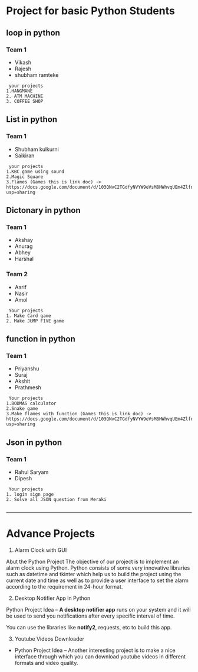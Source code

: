 # Project for basic Python Students

## loop in python

### Team 1
- Vikash
- Rajesh 
- shubham ramteke

```
 your projects
1.HANGMANE 
2. ATM MACHINE 
3. COFFEE SHOP

```

## List in python 

### Team 1
- Shubham kulkurni
- Saikiran

 
```
 your projects
1.KBC game using sound  
2.Magic Square 
3.Flames (Games this is link doc) -> https://docs.google.com/document/d/103QNvC2TGdfyNVYW9eVsM8HWhvqUEm4Zlfn7OBEi0r8/edit?usp=sharing

```

## Dictonary in python

### Team 1

- Akshay 
- Anurag
- Abhey
- Harshal

### Team 2

- Aarif
- Nasir
- Amol


```
 Your projects
1. Make Card game 
2. Make JUMP FIVE game  

```


## function in python

### Team 1
- Priyanshu
- Suraj
- Akshit
- Prathmesh

```
 Your projects
1.BODMAS calculator 
2.Snake game 
3.Make flames with function (Games this is link doc) -> https://docs.google.com/document/d/103QNvC2TGdfyNVYW9eVsM8HWhvqUEm4Zlfn7OBEi0r8/edit?usp=sharing

```


## Json in python

### Team 1
- Rahul Saryam
- Dipesh

```
 Your projects
1. login sign page 
2. Solve all JSON question from Meraki


```

---
# Advance Projects
1. Alarm Clock with GUI

Abut the Python Project
The objective of our project is to implement an alarm clock using Python. Python consists of some very innovative libraries such as datetime and tkinter which help us to build the project using the current date and time as well as to provide a user interface to set the alarm according to the requirement in 24-hour format.

2. Desktop Notifier App in Python

Python Project Idea – **A desktop notifier app** runs on your system and it will be used to send you notifications after every specific interval of time.

You can use the libraries like **notify2**, requests, etc to build this app.

3. Youtube Videos Downloader


- Python Project Idea – Another interesting project is to make a nice interface through which you can download youtube videos in different formats and video quality.

